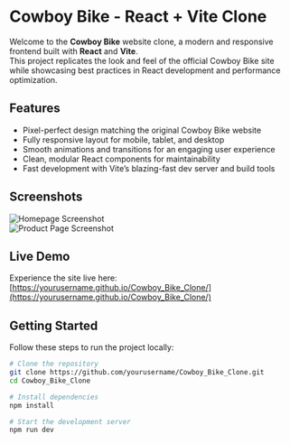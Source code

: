 # Cowboy Bike - React + Vite Clone

Welcome to the **Cowboy Bike** website clone, a modern and responsive frontend built with **React** and **Vite**.  
This project replicates the look and feel of the official Cowboy Bike site while showcasing best practices in React development and performance optimization.

## Features

- Pixel-perfect design matching the original Cowboy Bike website  
- Fully responsive layout for mobile, tablet, and desktop  
- Smooth animations and transitions for an engaging user experience  
- Clean, modular React components for maintainability  
- Fast development with Vite’s blazing-fast dev server and build tools  

## Screenshots

<!-- Add your screenshots below -->

![Homepage Screenshot](src/assets/screenshots/homepage.png)  
![Product Page Screenshot](src/assets/screenshots/product-page.png)  

## Live Demo

Experience the site live here:  
[https://yourusername.github.io/Cowboy_Bike_Clone/](https://yourusername.github.io/Cowboy_Bike_Clone/)

## Getting Started

Follow these steps to run the project locally:

```bash
# Clone the repository
git clone https://github.com/yourusername/Cowboy_Bike_Clone.git
cd Cowboy_Bike_Clone

# Install dependencies
npm install

# Start the development server
npm run dev

